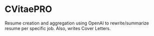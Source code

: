 # CVitaePRO
Resume creation and aggregation using OpenAI to rewrite/summarize resume per specific job. Also, writes Cover Letters. 
